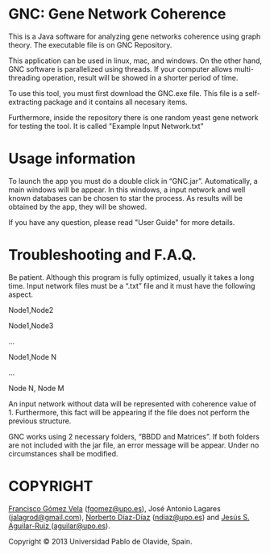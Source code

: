 GNC: Gene Network Coherence
===========================

This is a Java software for analyzing gene networks coherence using graph theory.
The executable file is on GNC Repository.

This application can be used in linux, mac, and windows. On the other hand, GNC software is parallelized using threads. If your computer allows multi-threading operation, result will be showed in a shorter period of time.

To use this tool, you must first download the GNC.exe file. This file is a self-extracting package and it contains all necesary items.

Furthermore, inside the repository there is one random yeast gene network for testing the tool. It is called "Example Input Network.txt"



Usage information
=================

To launch the app you must do a double click in “GNC.jar”. Automatically, a main windows will be appear. In this windows, a input network and well known databases can be chosen to star the process. As results will be obtained by the app, they will be showed.

If you have any question, please read "User Guide" for more details.



Troubleshooting and F.A.Q.
==========================

Be patient. Although this program is fully optimized, usually it takes a long time.
Input network files must be a “.txt” file and it must have the following aspect.

Node1,Node2

Node1,Node3

...

Node1,Node N

...

Node N, Node M

An input network without data will be represented with coherence value of 1. Furthermore, this fact will be appearing if the file does not perform the previous structure.

GNC works using 2 necessary folders, “BBDD and Matrices”. If both folders are not included with the jar file, an error message will be appear. Under no circumstances shall be modified.

COPYRIGHT
=========
<a href="http://www.upo.es/eps/fgomez/">Francisco Gómez Vela</a> (<a href="mailto:fgomez@upo.es">fgomez@upo.es</a>), José Antonio Lagares (<a href="mailto:jalagrod@gmail.com">jalagrod@gmail.com</a>), <a href="http://www.upo.es/eps/ndiaz/">Norberto Díaz-Díaz</a> (<a href="mailto:ndiaz@upo.es">ndiaz@upo.es</a>) and <a href="http://www.upo.es/eps/aguilar/">Jesús S. Aguilar-Ruiz </a>(<a href="mailto:aguilar@upo.es">aguilar@upo.es</a>). 

Copyright © 2013 Universidad Pablo de Olavide, Spain.
